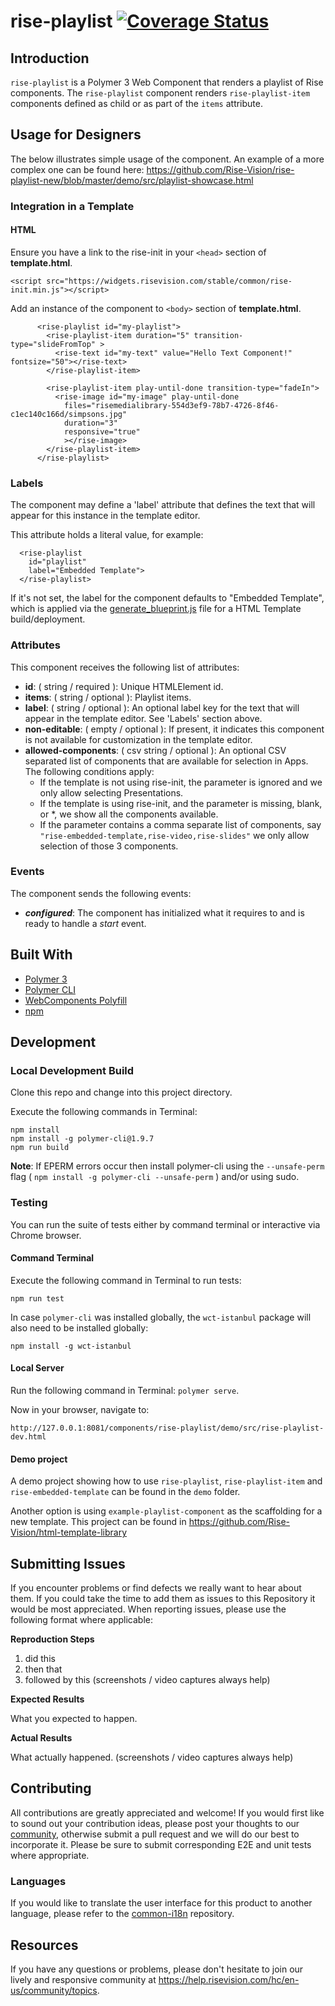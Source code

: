# rise-playlist [![Coverage Status](https://coveralls.io/repos/github/Rise-Vision/rise-playlist/badge.svg?branch=master)](https://coveralls.io/github/Rise-Vision/rise-playlist?branch=master)

## Introduction
`rise-playlist` is a Polymer 3 Web Component that renders a playlist of Rise components. The `rise-playlist` component renders `rise-playlist-item` components defined as child or as part of the `items` attribute.

## Usage for Designers
The below illustrates simple usage of the component. An example of a more complex one can be found here: 
https://github.com/Rise-Vision/rise-playlist-new/blob/master/demo/src/playlist-showcase.html

### Integration in a Template
#### HTML

Ensure you have a link to the rise-init in your `<head>` section of **template.html**.
```
<script src="https://widgets.risevision.com/stable/common/rise-init.min.js"></script>
```

Add an instance of the component to `<body>` section of **template.html**.
```
      <rise-playlist id="my-playlist">
        <rise-playlist-item duration="5" transition-type="slideFromTop" >
          <rise-text id="my-text" value="Hello Text Component!" fontsize="50"></rise-text>
        </rise-playlist-item>

        <rise-playlist-item play-until-done transition-type="fadeIn">
          <rise-image id="my-image" play-until-done
            files="risemedialibrary-554d3ef9-78b7-4726-8f46-c1ec140c166d/simpsons.jpg"
            duration="3"
            responsive="true"
            ></rise-image>
        </rise-playlist-item>
      </rise-playlist>
```

### Labels

The component may define a 'label' attribute that defines the text that will appear for this instance in the template editor.

This attribute holds a literal value, for example:

```
  <rise-playlist
    id="playlist"
    label="Embedded Template">
  </rise-playlist>
```

If it's not set, the label for the component defaults to "Embedded Template", which is applied via the [generate_blueprint.js](https://github.com/Rise-Vision/html-template-library/blob/master/generate_blueprint.js) file for a HTML Template build/deployment.

### Attributes

This component receives the following list of attributes:

- **id**: ( string / required ): Unique HTMLElement id.
- **items**: ( string / optional ): Playlist items.
- **label**: ( string / optional ): An optional label key for the text that will appear in the template editor. See 'Labels' section above.
- **non-editable**: ( empty / optional ): If present, it indicates this component is not available for customization in the template editor.
- **allowed-components**: ( csv string / optional ): An optional CSV separated list of components that are available for selection in Apps. 
    The following conditions apply:
    - If the template is not using rise-init, the parameter is ignored and we only allow selecting Presentations.
    - If the template is using rise-init, and the parameter is missing, blank, or *, we show all the components available.
    - If the parameter contains a comma separate list of components, say `"rise-embedded-template,rise-video,rise-slides"` we only allow
    selection of those 3 components.

### Events

The component sends the following events:

- **_configured_**: The component has initialized what it requires to and is ready to handle a _start_ event.

## Built With
- [Polymer 3](https://www.polymer-project.org/)
- [Polymer CLI](https://github.com/Polymer/tools/tree/master/packages/cli)
- [WebComponents Polyfill](https://www.webcomponents.org/polyfills/)
- [npm](https://www.npmjs.org)

## Development

### Local Development Build
Clone this repo and change into this project directory.

Execute the following commands in Terminal:

```
npm install
npm install -g polymer-cli@1.9.7
npm run build
```

**Note**: If EPERM errors occur then install polymer-cli using the `--unsafe-perm` flag ( `npm install -g polymer-cli --unsafe-perm` ) and/or using sudo.

### Testing
You can run the suite of tests either by command terminal or interactive via Chrome browser.

#### Command Terminal
Execute the following command in Terminal to run tests:

```
npm run test
```

In case `polymer-cli` was installed globally, the `wct-istanbul` package will also need to be installed globally:

```
npm install -g wct-istanbul
```

#### Local Server
Run the following command in Terminal: `polymer serve`.

Now in your browser, navigate to:

```
http://127.0.0.1:8081/components/rise-playlist/demo/src/rise-playlist-dev.html
```

#### Demo project

A demo project showing how to use `rise-playlist`, `rise-playlist-item` and `rise-embedded-template` can be found in the `demo` folder.

Another option is using `example-playlist-component` as the scaffolding for a new template. This project can be found in https://github.com/Rise-Vision/html-template-library

## Submitting Issues
If you encounter problems or find defects we really want to hear about them. If you could take the time to add them as issues to this Repository it would be most appreciated. When reporting issues, please use the following format where applicable:

**Reproduction Steps**

1. did this
2. then that
3. followed by this (screenshots / video captures always help)

**Expected Results**

What you expected to happen.

**Actual Results**

What actually happened. (screenshots / video captures always help)

## Contributing
All contributions are greatly appreciated and welcome! If you would first like to sound out your contribution ideas, please post your thoughts to our [community](https://help.risevision.com/hc/en-us/community/topics), otherwise submit a pull request and we will do our best to incorporate it. Please be sure to submit corresponding E2E and unit tests where appropriate.

### Languages
If you would like to translate the user interface for this product to another language, please refer to the [common-i18n](https://github.com/Rise-Vision/common-i18n) repository.

## Resources
If you have any questions or problems, please don't hesitate to join our lively and responsive community at https://help.risevision.com/hc/en-us/community/topics.
